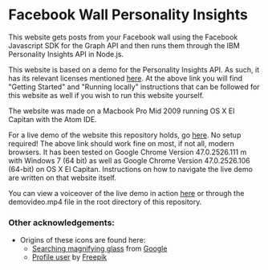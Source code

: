# Facebook Wall Personality Insights

This website gets posts from your Facebook wall using the Facebook Javascript SDK for the Graph API and then runs them through the IBM Personality Insights API in Node.js.

This website is based on a demo for the Personality Insights API. As such, it has its relevant licenses mentioned [here](https://github.com/watson-developer-cloud/personality-insights-nodejs).
At the above link you will find "Getting Started" and "Running locally" instructions that can be followed for this website as well if you wish to run this website yourself.

The website was made on a Macbook Pro Mid 2009 running OS X El Capitan with the Atom IDE. 

For a live demo of the website this repository holds, go [here](https://fb-feed-personality-insights.mybluemix.net/). No setup required!
The above link should work fine on most, if not all, modern browsers. It has been tested on Google Chrome Version 47.0.2526.111 m with Windows 7 (64 bit) as well as Google Chrome Version 47.0.2526.106 (64-bit) on OS X El Capitan.
Instructions on how to navigate the live demo are written on that website itself.

You can view a voiceover of the live demo in action [here](https://youtu.be/Oq3497MMdd0) or through the demovideo.mp4 file in the root directory of this repository. 

### Other acknowledgements: 
 - Origins of these icons are found here:
   - [Searching magnifying glass](http://www.flaticon.com/free-icon/searching-magnifying-glass_61088) from [Google](http://www.flaticon.com/authors/google)
   - [Profile user](http://www.flaticon.com/free-icon/profile-user_64572) by [Freepik](http://www.flaticon.com/authors/freepik)
